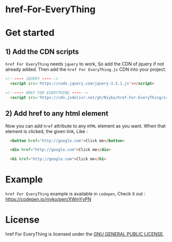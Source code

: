 # href-For-EveryThing

# Get started
## 1) Add the CDN scripts
`href For EveryThing` needs `jquery` to work, So add the CDN of jquery if not already added. Then add the `href For EveryThing.js` CDN into your project.
`````Html
<!------ JQUERY ------>
  <script src='https://code.jquery.com/jquery-3.5.1.js'></script>

<!------ HREF FOR EVERYTHING ------>
  <script src='https://cdn.jsdelivr.net/gh/Niyko/href-For-EveryThing/src/hrefForEveryThing.js'></script>
`````
## 2) Add href to any html element
Now you can add `href` attribute to any `HTML` element as you want. When that element is clicked, the given link, Like :
`````Html
  <button href="http://google.com">Click me</button>

  <div href="http://google.com">Click me</div>

  <h1 href="http://google.com">Click me</h1>
`````
# Example
`href For EveryThing` example is available in `codepen`, Check it out : https://codepen.io/niyko/pen/XWmYvPN

# License
href For EveryThing is licensed under the [GNU GENERAL PUBLIC LICENSE](https://github.com/Niyko/AsyncBee/blob/master/LICENSE).
